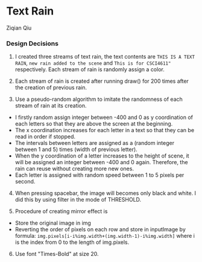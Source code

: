 # Text Rain
Ziqian Qiu

### Design Decisions
1. I created three streams of text rain, the text contents are ```THIS IS A TEXT RAIN```, ```new rain added to the scene``` and ```This is for CSCI4611"``` respectively. Each stream of rain is randomly assign a color.

2. Each stream of rain is created after running draw() for 200 times after the creation of previous rain.

3. Use a pseudo-random algorithm to imitate the randomness of each stream of rain at its creation.
  * I firstly random assign integer between -400 and 0 as y coordination of each letters so that they are above the screen at the beginning.
  * The x coordination increases for each letter in a text so that they can be read in order if stopped.
  * The intervals between letters are assigned as a (random integer between 1 and 5) times (width of previous letter).
  * When the y coordination of a letter increases to the height of scene, it will be assigned an integer between -400 and 0 again. Therefore, the rain can reuse without creating more new ones.
  * Each letter is assigned with random speed between 1 to 5 pixels per second.

4. When pressing spacebar, the image will becomes only black and white. I did this by using filter in the mode of THRESHOLD.

5. Procedure of creating mirror effect is
  * Store the original image in img
  * Reverting the order of pixels on each row and store in inputImage by formula: ```img.pixels[i-i%img.width+(img.width-1)-i%img.width]``` where i is the index from 0 to the length of img.pixels.

6. Use font "Times-Bold" at size 20.
